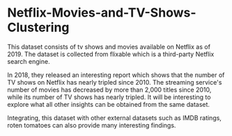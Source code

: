 # Netflix-Movies-and-TV-Shows-Clustering


This dataset consists of tv shows and movies available on Netflix as of 2019. The dataset is collected from flixable which is a third-party Netflix search engine.

In 2018, they released an interesting report which shows that the number of TV shows on Netflix has nearly tripled since 2010. The streaming service's number of movies has decreased by more than 2,000 titles since 2010, while its number of TV shows has nearly tripled. It will be interesting to explore what all other insights can be obtained from the same dataset.

Integrating, this dataset with other external datasets such as IMDB ratings, roten tomatoes can also provide many interesting findings.
